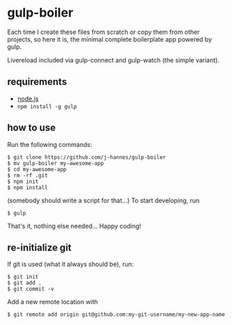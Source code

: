 gulp-boiler
===========

Each time I create these files from scratch or copy them from other projects,
so here it is, the minimal complete boilerplate app powered by gulp.

Livereload included via gulp-connect and gulp-watch (the simple variant).

requirements
------------

  * [node.js](http://nodejs.org)
  * ```npm install -g gulp```

how to use
----------

Run the following commands:

    $ git clone https://github.com/j-hannes/gulp-boiler
    $ mv gulp-boiler my-awesome-app
    $ cd my-awesome-app
    $ rm -rf .git
    $ npm init
    $ npm install

(somebody should write a script for that...) To start developing, run

    $ gulp

That's it, nothing else needed... Happy coding!


re-initialize git
-----------------

If git is used (what it always should be), run:

    $ git init
    $ git add .
    $ git commit -v

Add a new remote location with
    
    $ git remote add origin git@github.com:my-git-username/my-new-app-name
